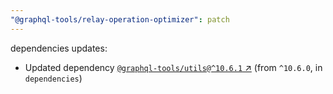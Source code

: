 ```yaml
---
"@graphql-tools/relay-operation-optimizer": patch
---
```

dependencies updates:
  - Updated dependency [`@graphql-tools/utils@^10.6.1` ↗︎](https://www.npmjs.com/package/@graphql-tools/utils/v/10.6.1) (from `^10.6.0`, in `dependencies`)
